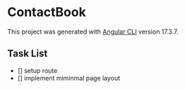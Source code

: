 # ContactBook

This project was generated with [Angular CLI](https://github.com/angular/angular-cli) version 17.3.7.

## Task List

- [] setup route
- [] implement miminmal page layout
